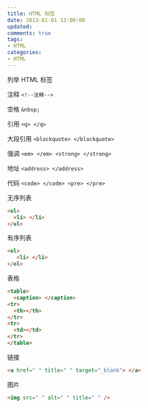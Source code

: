 ```yaml
---
title: HTML 标签
date: 2013-01-01 13:00:00
updated:
comments: true
tags:
- HTML
categories:
- HTML
---
```


列举 HTML 标签

<!--more-->

注释 `<!--注释-->`

空格 `&nbsp;`

引用 `<q> </q>`

大段引用 `<blockquote> </blockquote>`

强调 `<em> </em> <strong> </strong>`

地址 `<address> </address>`

代码 `<code> </code> <pre> </pre>`

无序列表

```html
<ul>
  <li> </li>
</ul>
```

有序列表

```html
<ol>
   <li> </li>
</ol>
```

表格

```html
<table>
  <caption> </caption>
<tr>
  <th></th>
</tr>
<tr>
  <td></td>
</tr>
</table>
```

链接

```html
<a href=" " title=" " target="_blank"> </a>
```

图片

```html
<img src=" " alt=" " title=" " />
```
